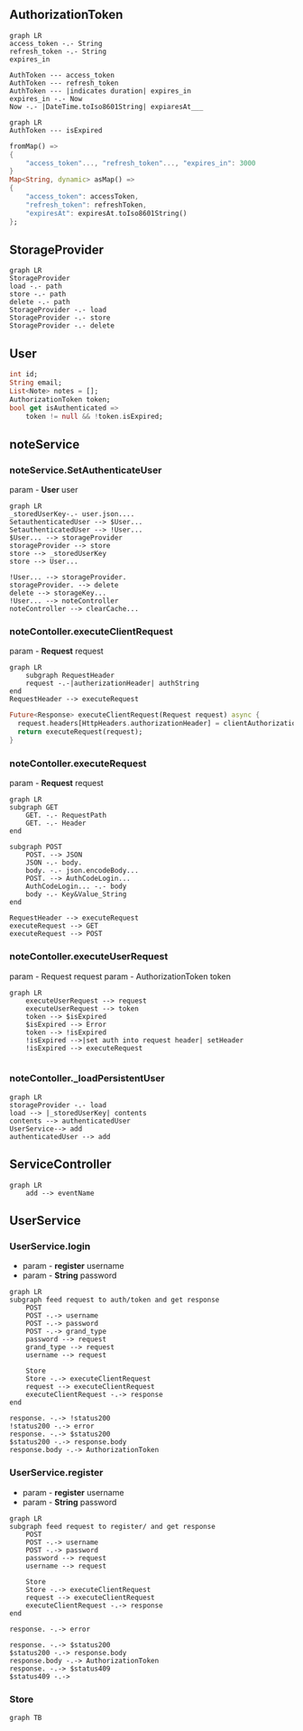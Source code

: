 
## AuthorizationToken
```mermaid
graph LR
access_token -.- String
refresh_token -.- String
expires_in

AuthToken --- access_token
AuthToken --- refresh_token
AuthToken --- |indicates duration| expires_in
expires_in -.- Now
Now -.- |DateTime.toIso8601String| expiaresAt___
```
```mermaid
graph LR
AuthToken --- isExpired
```
```dart
fromMap() =>
{
	"access_token"..., "refresh_token"..., "expires_in": 3000
}
Map<String, dynamic> asMap() =>  
{  
	"access_token": accessToken,  
	"refresh_token": refreshToken,  
	"expiresAt": expiresAt.toIso8601String()  
};
```

## StorageProvider
 ```mermaid
graph LR
StorageProvider
load -.- path
store -.- path
delete -.- path
StorageProvider -.- load
StorageProvider -.- store
StorageProvider -.- delete

```

## User
```dart
int id;  
String email;  
List<Note> notes = [];  
AuthorizationToken token;
bool get isAuthenticated => 
	token != null && !token.isExpired;
```
## noteService
### noteService.SetAuthenticateUser
param - **User** user
```mermaid
graph LR
_storedUserKey-.- user.json....
SetauthenticatedUser --> $User...
SetauthenticatedUser --> !User...
$User... --> storageProvider
storageProvider --> store
store --> _storedUserKey
store --> User...

!User... --> storageProvider.
storageProvider. --> delete
delete --> storageKey...
!User... --> noteController
noteController --> clearCache...
```

### noteContoller.executeClientRequest
param - **Request** request
```mermaid
graph LR
	subgraph RequestHeader
	request -.-|autherizationHeader| authString 
end
RequestHeader --> executeRequest
```
```dart
Future<Response> executeClientRequest(Request request) async {  
  request.headers[HttpHeaders.authorizationHeader] = clientAuthorization;  
  return executeRequest(request);  
}
```

### noteContoller.executeRequest
param - **Request** request
```mermaid
graph LR
subgraph GET
	GET. -.- RequestPath
	GET. -.- Header
end

subgraph POST
	POST. --> JSON
	JSON -.- body.
	body. -.- json.encodeBody...
	POST. --> AuthCodeLogin...
	AuthCodeLogin... -.- body
	body -.- Key&Value_String
end

RequestHeader --> executeRequest  
executeRequest --> GET
executeRequest --> POST
```

### noteContoller.executeUserRequest
param - Request request
param - AuthorizationToken token
```mermaid
graph LR
	executeUserRequest --> request
	executeUserRequest --> token
	token --> $isExpired
	$isExpired --> Error
	token --> !isExpired
	!isExpired -->|set auth into request header| setHeader
	!isExpired --> executeRequest
	
```

### noteContoller._loadPersistentUser
```mermaid
graph LR
storageProvider -.- load
load --> |_storedUserKey| contents
contents --> authenticatedUser
UserService--> add
authenticatedUser --> add
```
## ServiceController
```mermaid
graph LR
	add --> eventName
```

## UserService
### UserService.login
- param - **register** username
- param - **String** password
```mermaid
graph LR
subgraph feed request to auth/token and get response
	POST
	POST -.-> username
	POST -.-> password
	POST -.-> grand_type
	password --> request
	grand_type --> request
	username --> request

	Store
	Store -.-> executeClientRequest
	request --> executeClientRequest
	executeClientRequest -.-> response
end

response. -.-> !status200
!status200 -.-> error
response. -.-> $status200
$status200 -.-> response.body
response.body -.-> AuthorizationToken
```
### UserService.register
- param - **register** username
- param - **String** password
```mermaid
graph LR
subgraph feed request to register/ and get response
	POST
	POST -.-> username
	POST -.-> password
	password --> request
	username --> request

	Store
	Store -.-> executeClientRequest
	request --> executeClientRequest
	executeClientRequest -.-> response
end

response. -.-> error

response. -.-> $status200
$status200 -.-> response.body
response.body -.-> AuthorizationToken
response. -.-> $status409
$status409 -.-> 
```





### Store
```mermaid
graph TB

```












































<!--stackedit_data:
eyJoaXN0b3J5IjpbNzEyNzQ0MzksLTE4MzIzMzUzNTAsLTUxMD
Q0NzcxOCw3MTM3NjEwMTUsLTE5OTU1NDE1NDgsMTE4MDkyOTk1
NSwxNDc2NzU0OTYxLDIxNDcyNDI4ODEsLTExNDAzODU4MzMsNz
c2MzI3ODA4LDc1MjkzMjQ4LDI0MzEwNDc4NCw2MzIwNzA2OTMs
MTEzNTgyMTEzMiwtNzQ4MzU0NDEsLTExOTAwMjAwNjYsLTExND
g5OTAyMzcsLTg0OTMzMTc3OCwyMDQwMjk3NjIyXX0=
-->